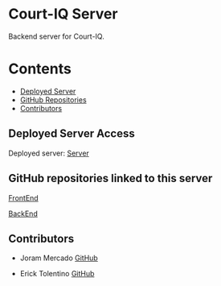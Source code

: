 # Court-IQ Server
Backend server for Court-IQ.

Contents
========
 - [Deployed Server](#deployed-app-access)
 - [GitHub Repositories](#github-repositories)
 - [Contributors](#contributors)

## Deployed Server Access

Deployed server: [Server](https://insightwager.onrender.com)

## GitHub repositories linked to this server

[FrontEnd](https://github.com/jorammercado/court-iq-frontend)

[BackEnd](https://github.com/jorammercado/court-iq-backend)

## Contributors

* Joram Mercado
[GitHub](https://github.com/jorammercado)

* Erick Tolentino
[GitHub](https://github.com/Ericktolentino94)
